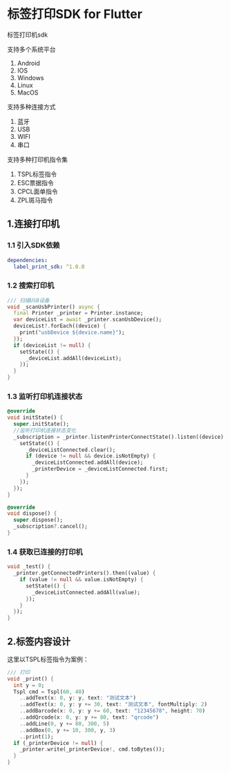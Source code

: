 # 标签打印SDK for Flutter

标签打印机sdk

支持多个系统平台
1. Android
2. IOS
3. Windows
4. Linux
5. MacOS

支持多种连接方式
1. 蓝牙
2. USB
3. WIFI
4. 串口

支持多种打印机指令集
1. TSPL标签指令
2. ESC票据指令
3. CPCL面单指令
4. ZPL斑马指令

## 1.连接打印机

### 1.1 引入SDK依赖

```yaml
dependencies:
  label_print_sdk: ^1.0.0
```

### 1.2 搜索打印机

```dart
/// 扫描USB设备
void _scanUsbPrinter() async {
  final Printer _printer = Printer.instance;
  var deviceList = await _printer.scanUsbDevice();
  deviceList?.forEach((device) {
    print("usbDevice ${device.name}");
  });
  if (deviceList != null) {
    setState(() {
      _deviceList.addAll(deviceList);
    });
  }
}
```
### 1.3 监听打印机连接状态
```dart
@override
void initState() {
  super.initState();
  //监听打印机连接状态变化
  _subscription = _printer.listenPrinterConnectState().listen((device) {
    setState(() {
      _deviceListConnected.clear();
      if (device != null && device.isNotEmpty) {
        _deviceListConnected.addAll(device);
        _printerDevice = _deviceListConnected.first;
      }
    });
  });
}

@override
void dispose() {
  super.dispose();
  _subscription?.cancel();
}
```
### 1.4 获取已连接的打印机
```dart
void _test() {
  _printer.getConnectedPrinters().then((value) {
    if (value != null && value.isNotEmpty) {
      setState(() {
        _deviceListConnected.addAll(value);
      });
    }
  });
}
```

## 2.标签内容设计

这里以TSPL标签指令为案例：

```dart
/// 打印
void _print() {
  int y = 0;
  Tspl cmd = Tspl(60, 40)
    ..addText(x: 0, y: y, text: "测试文本")
    ..addText(x: 0, y: y += 30, text: "测试文本", fontMultiply: 2)
    ..addBarcode(x: 0, y: y += 60, text: "12345678", height: 70)
    ..addQrcode(x: 0, y: y += 80, text: "qrcode")
    ..addLine(0, y += 80, 300, 5)
    ..addBox(0, y += 10, 300, y, 3)
    ..print(1);
  if (_printerDevice != null) {
    _printer.write(_printerDevice!, cmd.toBytes());
  }
}
```